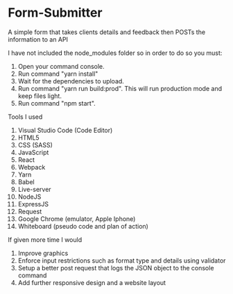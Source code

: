 # Form-Submitter
 A simple form that takes clients details and feedback then POSTs the information to an API

I have not included the node_modules folder so in order to do so you must:
1. Open your command console.
2. Run command "yarn install"
3. Wait for the dependencies to upload.
4. Run command "yarn run build:prod". This will run production mode and keep files light.
5. Run command "npm start".


Tools I used
1. Visual Studio Code (Code Editor)
2. HTML5
3. CSS (SASS)
4. JavaScript
5. React
6. Webpack
7. Yarn
8. Babel
9. Live-server
10. NodeJS
11. ExpressJS
12. Request
13. Google Chrome (emulator, Apple Iphone)
14. Whiteboard (pseudo code and plan of action)

If given more time I would
1. Improve graphics
2. Enforce input restrictions such as format type and details using validator
3. Setup a better post request that logs the JSON object to the console command
4. Add further responsive design and a website layout
